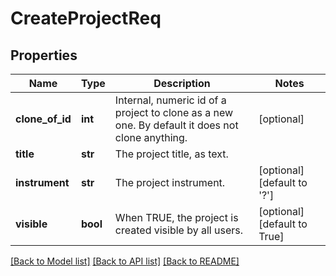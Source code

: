 # CreateProjectReq

## Properties
Name | Type | Description | Notes
------------ | ------------- | ------------- | -------------
**clone_of_id** | **int** | Internal, numeric id of a project to clone as a new one. By default it does not clone anything. | [optional] 
**title** | **str** | The project title, as text. | 
**instrument** | **str** | The project instrument. | [optional] [default to '?']
**visible** | **bool** | When TRUE, the project is created visible by all users. | [optional] [default to True]

[[Back to Model list]](../README.md#documentation-for-models) [[Back to API list]](../README.md#documentation-for-api-endpoints) [[Back to README]](../README.md)


